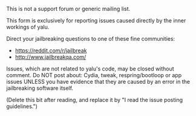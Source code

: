 This is not a support forum or generic mailing list.

This form is exclusively for reporting issues caused directly by the inner workings of yalu.

Direct your jailbreaking questions to one of these fine communities:

* https://reddit.com/r/jailbreak
* http://www.jailbreakqa.com/

Issues, which are not related to yalu's code, may be closed without comment. Do NOT post about: Cydia, tweak, respring/bootloop or app issues UNLESS you have evidence that they are caused by an error in the jailbreaking software itself.

(Delete this bit after reading, and replace it by "I read the issue posting guidelines.")
